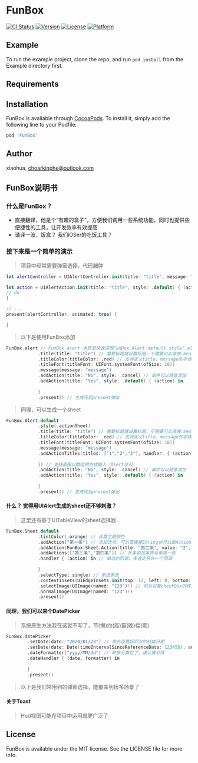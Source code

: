 # FunBox

[![CI Status](https://img.shields.io/travis/xiaohua/FunBox.svg?style=flat)](https://travis-ci.org/xiaohua/FunBox)
[![Version](https://img.shields.io/cocoapods/v/FunBox.svg?style=flat)](https://cocoapods.org/pods/FunBox)
[![License](https://img.shields.io/cocoapods/l/FunBox.svg?style=flat)](https://cocoapods.org/pods/FunBox)
[![Platform](https://img.shields.io/cocoapods/p/FunBox.svg?style=flat)](https://cocoapods.org/pods/FunBox)

## Example

To run the example project, clone the repo, and run `pod install` from the Example directory first.

## Requirements

## Installation

FunBox is available through [CocoaPods](https://cocoapods.org). To install
it, simply add the following line to your Podfile:

```ruby
pod 'FunBox'
```

## Author

xiaohua, choarkinphe@outlook.com

## FunBox说明书

### 什么是FunBox？

* 直接翻译，他是个“有趣的盒子”，方便我们调用一些系统功能，同时也提供些便捷性的工具，让开发效率有效提高
* 谐译一波，饭盒？ 我们iOSer的吃饭工具？

### 接下来是一个简单的演示

> 项目中经常需要弹窗选择，代码臃肿

```swift
let alertController = UIAlertController.init(title: "title", message: "message", preferredStyle: .alert)

let action = UIAlertAction.init(title: "title", style: .default) { (action) in
// do
}

// ...
present(alertController, animated: true) {

}  
```

> 以下是使用FunBox添加

```swift
FunBox.alert // FunBox.alert 本质是快速调取FunBox.Alert.default.style(.alert)
            .title(title: "title") // 需要标题就设置标题，不需要可以直接.message
            .titleColor(titleColor: .red) // 支持定义title、message的字体与颜色
            .titleFont(titleFont: UIFont.systemFont(ofSize: 18))
            .message(message: "message")
            .addAction(title: "No", style: .cancel) // 事件可以随意添加
            .addAction(title: "Yes", style: .default) { (action) in
        
            }
            .present() // 生成完后present弹出
```

> 同理，可以生成一个sheet

```swift
FunBox.Alert.default
            .style(.actionSheet) 
            .title(title: "title") // 需要标题就设置标题，不需要可以直接.message
            .titleColor(titleColor: .red) // 支持定义title、message的字体与颜色
            .titleFont(titleFont: UIFont.systemFont(ofSize: 18))
            .message(message: "message")
            .addActionTitles(titles: ["1","2","3"], handler: { (action) in
  
            }) // 支持直接以数组的方式插入（Alert也可）
            .addAction(title: "No", style: .cancel) // 事件可以随意添加
            .addAction(title: "Yes", style: .default) { (action) in
  
            }
            .present() // 生成完后present弹出
```

#### 什么？ 觉得用UIAlert生成的sheet还不够刺激？

> 这里还有基于UITableView的sheet选择器

```swift
FunBox.Sheet.default
            .tintColor(.orange) // 设置主题颜色
            .addAction("第一条") // 添加选项，可以直接是String也可以是Action实例，或者任何FunSheetActionConvertible协议的实体
            .addAction(FunBox.Sheet.Action(title: "第二条", value: "2", style: .default))
            .addActions(["第三条","第四条"]) // 多条添加本质与单挑一致
            .handler { (action) in // 单选的回调，多选走另外一个回调
    
            }
            .selectType(.single) // 单选多选
            .contentInsets(UIEdgeInsets.init(top: 12, left: 8, bottom: 12, right: 8)) // 支持设置内边距
            .selectImage(UIImage(named: "123")!) // 可以设置checkBox的样式图片
            .normalImage(UIImage(named: "123")!)
            .present()
```

#### 同理，我们可以来个DatePicker

> 系统原生方法我在这就不写了，节(懒)约(癌)篇(晚)幅(期)

```swift
FunBox.datePicker
        .setDate(date: "2020/01/23") // 首先设置好武汉的封城日期
        .setDate(date: Date(timeIntervalSinceReferenceDate: 123456), animated: true) // setDate支持直接字符串，也可以Date对象，或者自行创建支持FunDateConvertable协议的任何实例
        .dateFormatter("yyyy/MM/dd") // 转换全靠它了，请认真对待
        .dateHandler { (date, formatter) in
        
        }
        .present()
```

> 以上是我们常用到的弹窗选择，能覆盖到很多场景了

#### 关于Toast

> Hud视图可能在项目中运用就更广泛了

## License

FunBox is available under the MIT license. See the LICENSE file for more info.
